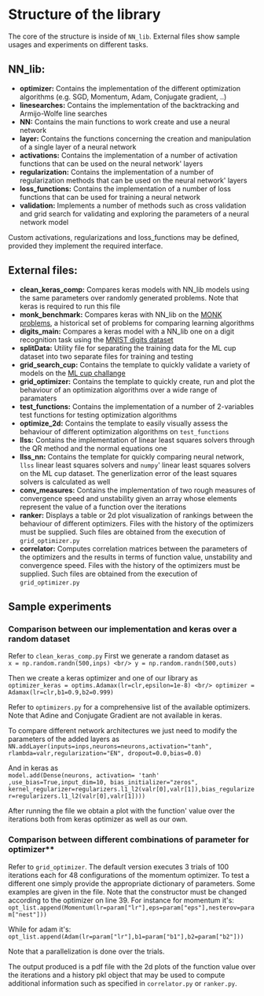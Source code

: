 # Structure of the library


The core of the structure is inside of `NN_lib`. External files show sample usages and experiments on different tasks.


## **NN_lib:**
* **optimizer:** Contains the implementation of the different optimization algorithms (e.g. SGD, Momentum, Adam, Conjugate gradient, ..)
* **linesearches:** Contains the implementation of the backtracking and Armijo-Wolfe line searches
* **NN:** Contains the main functions to work create and use a neural network
* **layer:** Contains the functions concerning the creation and manipulation of a single layer of a neural network
* **activations:** Contains the implementation of a number of activation functions that can be used on the neural network' layers
* **regularization:** Contains the implementation of a number of regularization methods that can be used on the neural network' layers
* **loss_functions:** Contains the implementation of a number of loss functions that can be used for training a neural network
* **validation:** Implements a number of methods such as cross validation and grid search for validating and exploring the parameters of a neural network model

Custom activations, regularizations and loss_functions may be defined, provided they implement the required interface.

 




## **External files:**
* **clean_keras_comp:**  Compares keras models with NN_lib models using the same parameters over randomly generated problems. Note that keras is required to run this file
* **monk_benchmark:** Compares keras with NN_lib on the [MONK problems](https://archive.ics.uci.edu/ml/datasets/MONK%27s+Problems), a historical set of problems for comparing learning algorithms
* **digits_main:** Compares a keras model with a NN_lib one on a digit recognition task using the [MNIST digits dataset](http://yann.lecun.com/exdb/mnist/)
* **splitData:** Utility file for separating the training data for the ML cup dataset into two separate files for training and testing
* **grid_search_cup:** Contains the template to quickly validate a variety of models on the [ML cup challange](http://pages.di.unipi.it/micheli/DID/CUP-AA1/2017/data2017.html)
* **grid_optimizer:** Contains the template to quickly create, run and plot the behaviour of an optimization algorithms over a wide range of paramaters
* **test_functions:** Contains the implementation of a number of 2-variables test functions for testing optimization algorithms 
* **optimize_2d:** Contains the template to easily visually assess the behaviour of different optimization algorithms on `test_functions`
* **llss:** Contains the implementation of linear least squares solvers through the QR method and the normal equations one
* **llss_nn:** Contains the template for quickly comparing neural network, `llss` linear least squares solvers and `numpy`' linear least squares solvers on the ML cup dataset. The generlization error of the least squares solvers is calculated as well
* **conv_measures:** Contains the implementation of two rough measures of convergence speed and unstability given an array whose elements represent the value of a function over the iterations
* **ranker:** Displays a table or 2d plot visualization of rankings between the behaviour of different optimizers. Files with the history of the optimizers must be supplied. Such files are obtained from the execution of `grid_optimizer.py`
* **correlator:** Computes correlation matrices between the parameters of the optimizers and the results in terms of function value, unstability and convergence speed. Files with the history of the optimizers must be supplied. Such files are obtained from the execution of `grid_optimizer.py`










## **Sample experiments**

### **Comparison between our implementation and keras over a random dataset**
Refer to `clean_keras_comp.py`
First we generate a random dataset as <br/>
`x = np.random.randn(500,inps) <br/>
y = np.random.randn(500,outs)`<br/>

Then we create a keras optimizer and one of our library as <br/>
`optimizer_keras = optims.Adamax(lr=clr,epsilon=1e-8) <br/>
optimizer = Adamax(lr=clr,b1=0.9,b2=0.999)`<br/>

Refer to `optimizers.py` for a comprehensive list of the available optimizers. Note that Adine and Conjugate Gradient are not available in keras.

To compare different network architectures we just need to modify the parameters of the added layers as<br/>
`NN.addLayer(inputs=inps,neurons=neurons,activation="tanh", rlambda=valr,regularization="EN", dropout=0.0,bias=0.0)` <br/>

And in keras as  <br/>
`model.add(Dense(neurons, activation= 'tanh' ,use_bias=True,input_dim=10, bias_initializer="zeros", kernel_regularizer=regularizers.l1_l2(valr[0],valr[1]),bias_regularizer=regularizers.l1_l2(valr[0],valr[1])))` <br/>

After running the file we obtain a plot with the function' value over the iterations both from keras optimizer as well as our own.


### Comparison between different combinations of parameter for optimizer**
Refer to `grid_optimizer`. The default version executes 3 trials of 100 iterations each for 48 configurations of the momentum optimizer. To test a different one simply provide the appropriate dictionary of parameters. Some examples are given in the file. Note that the constructor must be changed according to the optimizer on line 39. For instance for momentum it's: <br/>
`opt_list.append(Momentum(lr=param["lr"],eps=param["eps"],nesterov=param["nest"]))` <br/>

While for adam it's:<br/>
`opt_list.append(Adam(lr=param["lr"],b1=param["b1"],b2=param["b2"]))` <br/>

Note that a parallelization is done over the trials.

The output produced is a pdf file with the 2d plots of the function value over the iterations and a history pkl object that may be used to compute additional information such as specified in `correlator.py` or `ranker.py`.



